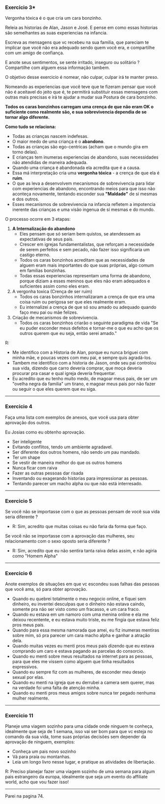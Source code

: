 ### **Exercicio 3*** 

Vergonha tóxica é o que cria um cara bonzinho. 

Releia as historias de Alan, Jason e José. E pense em como essas historias são semelhantes as suas experiencias na infancia. 

Escreva as mensagens que vc recebeu na sua familia, que pareciam te implicar que você não era adequado sendo quem você era, e compartilhe com um amigo de confiança. 

E anote seus sentimentos, se sente irritado, inseguro ou solitário ? Compartilhe com alguem essa informação tambem. 

O objetivo desse exercicio é nomear, não culpar, culpar irá te manter preso. 

Nomeando as experiencias que você teve que te fizeram pensar que você não é aceitavel do jeito que é, te permitirá substituir essas mensagens com outras mais precisas e irá te ajudar a mudar sua Postura de cara bonzinho. 

**Todos os caras bonzinhos carregam uma crença de que não eram OK o suficiente como realmente são, e sua sobrevivencia dependia de se tornar algo diferente.**

**Como tudo se relaciona:**
- Todas as crianças nascem indefesas.
- O maior medo de uma criança é o **abandono**.
- Todas as crianças são ego-centricas (acham que o mundo gira em torno delas).
- E crianças tem inumeras experiencias de abandono, suas necessidades não atendidas de maneira adequada.
- Quando uma criança é abandonada ela acredita que é a causa.
- Essa má interpretação cria uma **vergonha tóxica** - a crença de que ela é **ruim**.
- O que as leva a desenvolvem mecanismos de sobrevivencia para lidar com experiencias de abandono, encontrando meios para que isso não aconteça novamente, tentando esconder sua **"Maldade"** de sí mesmas e dos outros. 
- Esses mecanismos de sobrevivencia na infancia refletem a impotencia inerente das crianças e uma visão ingenua de sí mesmas e do mundo.

O processo ocorre em 3 etapas: 
1) **A Internalização do abandono**
	- Eles pensam que só seriam bem quistos, se atendessem as expectativas de seus pais. 
	- Crescer em igrejas fundamentalistas, que reforçam a necessidade de serem perfeitos e sem pecado, não fazer isso significaria um castigo eterno.
	- Todos os caras bonzinhos acreditam que as necessidades de alguem eram mais importantes do que suas próprias, algo comum em familias bonzinhas.
	- Todas essas experiencias representam uma forma de abandono, porque diziam a esses meninos que eles não eram adequados e suficientes assim como eles eram.
2) A vergonha toxica (Crença de ser ruim)
	- Todos os caras bonzinhos internalizaram a crença de que era uma coisa ruim ou perigosa ser que eles realmente eram.
	- Eu internalizei a crença de que só sou amado ou adequado quando faço meu pai ou mãe felizes.
3) Criação de mecanismos de sobrevivencia.
	- Todos os caras bonzinhos criarão o seguinte paradigma de vida "Se eu puder esconder meus defeitos e tornar-me o que eu acho que os outros querem que eu seja, então serei amado."

R: 
- Me identifico com a Historia de Alan, porque eu nunca briguei com minha mãe, e poucas vezes com meu pai, e sempre quis agradá-los.
- Tambem me identifico com a historia de Jason, onde seu pai controlou sua vida, dizendo que carro deveria comprar, que moça deveria procurar pra casar e qual igreja deveria frequentar.
- Eu acredito que eu tenho muito medo, de magoar meus pais, de ser um "ovelha negra da familia" um tirano, e magoar meus pais por não fazer ou seguir o que eles querem que eu siga. 

---

### **Exercicio 4** 

Faça uma lista com exemplos de anexos, que você usa para obter aprovação dos outros. 

Eu Josias como eu obtenho aprovação.
- Ser inteligente
- Evitando conflitos, tendo um ambiente agradavel. 
- Ser diferente dos outros homens, não sendo um pau mandado. 
- Ter um shape
- Se vestir de maneira melhor do que os outros homens
- Nunca ficar com raiva
- Fazer as outras pessoas dar risada
- Inventando ou exagerando historias para impressionar as pessoas. 
- Tentando parecer um macho alpha ou que não está interresado.

----
### **Exercicio 5**

Se você não se importasse com o que as pessoas pensam de você sua vida seria diferente ? 
- R: Sim, acredito que muitas coisas eu não faria da forma que faço.

Se você não se importasse com a aprovação das mulheres, seu relacionamento com o sexo oposto seria diferente ?
- R: Sim, acredito que eu não sentira tanta raiva delas assim, e não agiria como "Homem Alpha"

----

### **Exercicio 6**

Anote exemplos de situações em que vc escondeu suas falhas das pessoas que você ama, só para obter aprovação.

- Quando eu quebrei totalmente o meu negocio online, e fiquei sem dinheiro, eu inventei desculpas que o dinheiro não estava caindo, somente pra não ser visto como um fracasso, e um cara fraco. 
- Quando eu estava em um namoro com uma menina online e ela me deixou recentente, e eu estava muito triste, eu me fingia que estava feliz pros meus pais.
- Quando para essa mesma namorada que amei, eu fiz inumeras mentiras sobre mim, só pra parecer um cara macho alpha e ganhar a atração dela.
- Quando muitas vezes eu menti pros meus pais dizendo que eu estava comprando um caro e estava pagando as parcelas do consorcio. 
- Quando eu menti sobre meus resultados na internet para as pessoas, para que eles me vissem como alguem que tinha resultados expressivos. 
- Quando eu sempre fiz com as mulheres, de esconder meu desejo sexual por elas. 
- Quando eu menti na igreja que eu derrubei a camera sem querer, mas na verdade foi uma falta de atenção minha. 
- Quando eu menti pros meus amigos sobre nunca ter pegado nenhuma mulher realmente.

-----

### Exercicio 11

Planeje uma viagem sozinho para uma cidade onde ninguem te conheça, idealmente que seja de 1 semana, isso vai ser bom para que vc esteja no comando da sua vida, tome suas próprias decisões sem depender da aprovação de ninguem, exemplos: 
- Conheça um pais novo sozinho 
- Vá para praia ou montanhas. 
- Leia um longo livro nesse lugar, e pratique as atividades de libertação.

R: Preciso planejar fazer uma viagem sozinho de uma semana para algum pais estrangeiro da europa, idealmente que seja um evento do affiliate world, acho que vou fazer isso!

---

Parei na pagina 74.
